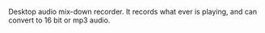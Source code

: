 Desktop audio mix-down recorder. It records what ever is playing, and can convert to 16 bit or mp3 audio.
